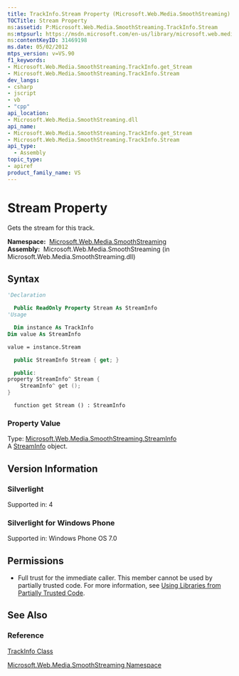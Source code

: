 ```yaml
---
title: TrackInfo.Stream Property (Microsoft.Web.Media.SmoothStreaming)
TOCTitle: Stream Property
ms:assetid: P:Microsoft.Web.Media.SmoothStreaming.TrackInfo.Stream
ms:mtpsurl: https://msdn.microsoft.com/en-us/library/microsoft.web.media.smoothstreaming.trackinfo.stream(v=VS.90)
ms:contentKeyID: 31469198
ms.date: 05/02/2012
mtps_version: v=VS.90
f1_keywords:
- Microsoft.Web.Media.SmoothStreaming.TrackInfo.get_Stream
- Microsoft.Web.Media.SmoothStreaming.TrackInfo.Stream
dev_langs:
- csharp
- jscript
- vb
- "cpp"
api_location:
- Microsoft.Web.Media.SmoothStreaming.dll
api_name:
- Microsoft.Web.Media.SmoothStreaming.TrackInfo.get_Stream
- Microsoft.Web.Media.SmoothStreaming.TrackInfo.Stream
api_type:
  - Assembly
topic_type:
- apiref
product_family_name: VS
---
```


# Stream Property

Gets the stream for this track.

**Namespace:**  [Microsoft.Web.Media.SmoothStreaming](microsoft-web-media-smoothstreaming-namespace_1.md)  
**Assembly:**  Microsoft.Web.Media.SmoothStreaming (in Microsoft.Web.Media.SmoothStreaming.dll)

## Syntax

```vb
'Declaration

  Public ReadOnly Property Stream As StreamInfo
'Usage

  Dim instance As TrackInfo
Dim value As StreamInfo

value = instance.Stream
```

```csharp
  public StreamInfo Stream { get; }
```

```cpp
  public:
property StreamInfo^ Stream {
    StreamInfo^ get ();
}
```

```jscript
  function get Stream () : StreamInfo
```

### Property Value

Type: [Microsoft.Web.Media.SmoothStreaming.StreamInfo](streaminfo-class-microsoft-web-media-smoothstreaming_1.md)  
A [StreamInfo](streaminfo-class-microsoft-web-media-smoothstreaming_1.md) object.  

## Version Information

### Silverlight

Supported in: 4  

### Silverlight for Windows Phone

Supported in: Windows Phone OS 7.0  

## Permissions

  - Full trust for the immediate caller. This member cannot be used by partially trusted code. For more information, see [Using Libraries from Partially Trusted Code](https://msdn.microsoft.com/library/8skskf63).

## See Also

### Reference

[TrackInfo Class](trackinfo-class-microsoft-web-media-smoothstreaming_1.md)

[Microsoft.Web.Media.SmoothStreaming Namespace](microsoft-web-media-smoothstreaming-namespace_1.md)

